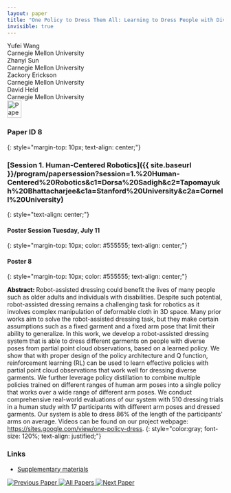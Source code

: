 ```yaml
---
layout: paper
title: "One Policy to Dress Them All: Learning to Dress People with Diverse Poses and Garments"
invisible: true
---
```

<div class="paper-authors">
<div class="paper-author-box">
    <div class="paper-author-name">Yufei Wang</div>
    <div class="paper-author-uni">Carnegie Mellon University</div>
</div>
<div class="paper-author-box">
    <div class="paper-author-name">Zhanyi Sun</div>
    <div class="paper-author-uni">Carnegie Mellon University</div>
</div>
<div class="paper-author-box">
    <div class="paper-author-name">Zackory Erickson</div>
    <div class="paper-author-uni">Carnegie Mellon University</div>
</div>
<div class="paper-author-box">
    <div class="paper-author-name">David Held</div>
    <div class="paper-author-uni">Carnegie Mellon University</div>
</div>

</div><div class="paper-pdf">
<div> <a href="http://www.roboticsproceedings.org/rss19/p008.pdf"><img src="{{ site.baseurl }}/images/paper_link.png" alt="Paper Website" width = "33"  height = "40"/></a> </div>
</div>

### Paper ID 8
{: style="margin-top: 10px; text-align: center;"}

### [Session 1. Human-Centered Robotics]({{ site.baseurl }}/program/papersession?session=1.%20Human-Centered%20Robotics&c1=Dorsa%20Sadigh&c2=Tapomayukh%20Bhattacharjee&c1a=Stanford%20University&c2a=Cornell%20University)
{: style="text-align: center;"}

#### Poster Session Tuesday, July 11
{: style="margin-top: 10px; color: #555555; text-align: center;"}

#### Poster 8
{: style="margin-top: 10px; color: #555555; text-align: center;"}

<b style="color: black;">Abstract: </b>Robot-assisted dressing could benefit the lives of many people such as older adults and individuals with disabilities. Despite such potential, robot-assisted dressing remains a challenging task for robotics as it involves complex manipulation of deformable cloth in 3D space. Many prior works aim to solve the robot-assisted dressing task, but they make certain assumptions such as a fixed garment and a fixed arm pose that limit their ability to generalize. In this work, we develop a robot-assisted dressing system that is able to dress different garments on people with diverse poses from partial point cloud observations, based on a learned policy. We show that with proper design of the policy architecture and Q function, reinforcement learning (RL) can be used to learn effective policies with partial point cloud observations that work well for dressing diverse garments. We further leverage policy distillation to combine multiple policies trained on different ranges of human arm poses into a single policy that works over a wide range of different arm poses. We conduct comprehensive real-world evaluations of our system with 510 dressing trials in a human study with 17 participants with different arm poses and dressed garments. Our system is able to dress 86% of the length of the participants' arms on average. Videos can be found on our project webpage: https://sites.google.com/view/one-policy-dress.
{: style="color:gray; font-size: 120%; text-align: justified;"}


### Links
- [Supplementary materials](http://www.roboticsproceedings.org/rss19/p008_sup.zip)

<div class="paper-menu">
<a href="{{ site.baseurl }}/program/papers/007/"> <img src="{{ site.baseurl }}/images/previous_paper_icon.png" alt="Previous Paper" title="Previous Paper"/> </a>
<a href="{{ site.baseurl }}/program/papers"><img src="{{ site.baseurl }}/images/overview_icon.png" alt="All Papers" title="All Papers"/> </a>
<a href="{{ site.baseurl }}/program/papers/009/"> <img src="{{ site.baseurl }}/images/next_paper_icon.png" alt="Next Paper" title="Next Paper"/> </a>

</div>
